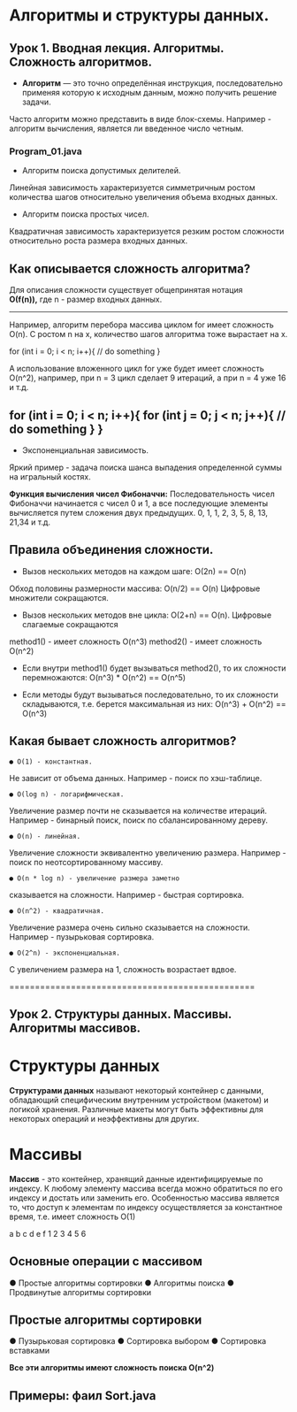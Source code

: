# Алгоритмы и структуры данных.

## Урок 1. Вводная лекция. Алгоритмы. Сложность алгоритмов.


* __Алгоритм__  — это точно определённая инструкция,
последовательно применяя которую к исходным данным, можно получить решение задачи.

Часто алгоритм можно представить в виде блок-схемы.
Например - алгоритм вычисления, является ли введенное
число четным.

### Program_01.java 
* Алгоритм поиска допустимых делителей.

Линейная зависимость характеризуется симметричным
ростом количества шагов относительно увеличения
объема входных данных.

* Алгоритм поиска простых чисел.

Квадратичная зависимость характеризуется резким ростом
сложности относительно роста размера входных данных.

## Как описывается сложность алгоритма?

Для описания сложности существует общепринятая нотация  
        __О(f(n)),__ 
где n - размер входных данных.

---------------------------------------------------------------
Например, алгоритм перебора массива циклом for
имеет сложность O(n). С ростом n на x, количество
шагов алгоритма тоже вырастает на x.

for (int i = 0; i < n; i++){
    // do something
}

А использование вложенного цикл for уже будет
имеет сложность O(n^2), например, при n = 3 цикл
сделает 9 итераций, а при n = 4 уже 16 и т.д.


for (int i = 0; i < n; i++){
    for (int j = 0; j < n; j++){
        // do something
    }
}
---------------------------------------------------------------
* Экспоненциальная зависимость.

Яркий пример - задача поиска шанса выпадения определенной суммы на игральный костях.

__Функция вычисления чисел Фибоначчи:__
Последовательность чисел Фибоначчи начинается с чисел 0 и 1, а все последующие элементы
вычисляется путем сложения двух предыдущих. 0, 1, 1, 2, 3, 5, 8, 13, 21,34 и т.д.


## Правила объединения сложности.

* Вызов нескольких методов на каждом шаге: 
        O(2n) == O(n)

Обход половины размерности массива:
        O(n/2) == O(n)
Цифровые множители сокращаются.

* Вызов нескольких методов вне цикла:
        O(2+n) == O(n). 
Цифровые слагаемые сокращаются

method1() - имеет сложность O(n^3)
method2() - имеет сложность O(n^2)

 - Если внутри method1() будет вызываться method2(),
то их сложности перемножаются:
        O(n^3) * O(n^2) == O(n^5)

 - Если методы будут вызываться последовательно, то
их сложности складываются, т.е. берется максимальная из них:
        O(n^3) + O(n^2) == O(n^3)

## Какая бывает сложность алгоритмов?

    ● O(1) - константная. 
Не зависит от объема данных.
Например - поиск по хэш-таблице.

    ● O(log n) - логарифмическая. 
Увеличение размер почти не сказывается на количестве итераций.
Например - бинарный поиск, поиск по
сбалансированному дереву.

    ● O(n) - линейная. 
Увеличение сложности эквивалентно увеличению размера. 
Например - поиск по неотсортированному массиву.

    ● O(n * log n) - увеличение размера заметно 
сказывается на сложности. 
Например - быстрая сортировка.

    ● O(n^2) - квадратичная. 
Увеличение размера очень сильно сказывается на сложности. Например - пузырьковая сортировка.

    ● O(2^n) - экспоненциальная. 
С увеличением размера на 1, сложность возрастает вдвое.

================================================

## Урок 2. Структуры данных. Массивы. Алгоритмы массивов.

# Структуры данных

__Структурами данных__ называют некоторый контейнер с данными, обладающий специфическим внутренним устройством (макетом) и логикой хранения. Различные макеты могут быть эффективны для некоторых операций и неэффективны для других.

# Массивы

__Массив__ - это контейнер, хранящий данные идентифицируемые по индексу.
К любому элементу массива всегда можно обратиться по его индексу и достать или заменить его.
Особенностью массива является то, что доступ к элементам по индексу осуществляется за константное время, 
т.е. имеет сложность O(1)

a b c d e f
1 2 3 4 5 6

## Основные операции с массивом

● Простые алгоритмы сортировки 
● Алгоритмы поиска
● Продвинутые алгоритмы сортировки 

## Простые алгоритмы сортировки

● Пузырьковая сортировка
● Сортировка выбором
● Сортировка вставками

__Все эти алгоритмы имеют сложность поиска O(n^2)__

Примеры: фаил Sort.java
-------------------------------------------------

